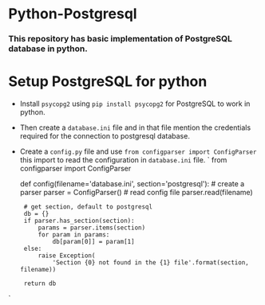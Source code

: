 # Python-Postgresql
### This repository has basic implementation of PostgreSQL database in python.


# Setup PostgreSQL for python
- Install  `psycopg2` using `pip install psycopg2` for PostgreSQL to work in python.
- Then create a `database.ini` file and in that file mention the credentials required for the connection to postgresql database.
- Create a `config.py` file and use `from configparser import ConfigParser` this import to read the configuration in `database.ini` file.
`
from configparser import ConfigParser                                      
    
    
    def config(filename='database.ini', section='postgresql'):
        # create a parser
        parser = ConfigParser()
        # read config file
        parser.read(filename)
    
       # get section, default to postgresql
       db = {}
       if parser.has_section(section):
           params = parser.items(section)
           for param in params:
               db[param[0]] = param[1]
       else:
           raise Exception(
               'Section {0} not found in the {1} file'.format(section, filename))
   
       return db
`
